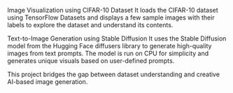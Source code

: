 Image Visualization using CIFAR-10 Dataset
It loads the CIFAR-10 dataset using TensorFlow Datasets and displays a few sample images with their labels to explore the dataset and understand its contents.

Text-to-Image Generation using Stable Diffusion
It uses the Stable Diffusion model from the Hugging Face diffusers library to generate high-quality images from text prompts. The model is run on CPU for simplicity and generates unique visuals based on user-defined prompts.

This project bridges the gap between dataset understanding and creative AI-based image generation.


